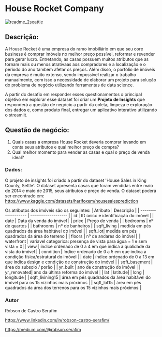 # House Rocket Company


![readme_2seattle](https://user-images.githubusercontent.com/99512194/179364327-41addcc4-a259-4753-989a-e2b0a7bd7421.jpg)

## Descrição:

A House Rocket é uma empresa do ramo imobiliário em que seu core business é comprar imóveis no melhor preço possível, reformar e revender para gerar lucro. Entretando, as casas possuem muitos atributos que as tornam mais ou menos atrativaas aos compradores e a localização e o período do ano também afetar os preços.
Além disso, o porfólio de imóveis da empresa é muito extenso, sendo impossível realizar o trabalho manualmente, com isso a necessidade de elaborar um projeto para solução do problema de negócio utilizando ferramentas de data science.

A partir do desafio em responder esses questionamentos o principal objetivo em explorar esse dataset foi criar um **Projeto de Insights** que responderá a questão de negócio a partir da coleta, limpeza e exploração dos dados e, como produto final, entregar um aplicativo interativo utilizando  o streamlit.

## Questão de negócio:
1) Quais casas a empresa House Rocket deveria comprar levando em conta seus atributos e qual melhor preço de compra?
2) Qual melhor momento para vender as casas e qual o preço de venda ideal?


### Dados:
O projeto de insights foi criado a partir do dataset 'House Sales in King County, Settle'. O dataset apresenta casas que foram vendidas entre maio de 2014 e maio de 2015, seus atributos e preço de venda. 
O dataset poderá ser encontrado em: https://www.kaggle.com/datasets/harlfoxem/housesalesprediction

Os atributos dos imóveis são os seguintes:
| Atributo |  Descrição  |
| ------------------- | ------------------- |
|  id |  ID único e identificação do imóvel |
|  date |  Data da venda do imóvel |
|  price |  Preço de venda |
|  bedrooms |  nº de quartos |
|  bathrooms |  nº de banheiros |
|  sqft_living |  medida em pés quadrados da área habitável do imóvel |
|  sqft_lot|  medida em pés quadrados da área do terreno |
|  floors |  nº de andares do imóvel |
|  waterfront |  variavel categorica: presença de vista para água = 1 e sem vista = 0|
|  view |  índice ordenado de 0 a 4 em que indica a qualidade da vista do imóvel |
|  condition |  índice ordenado de 0 a 5 em que indica a condição física/estrutural do imóvel |
|  date |  índice ordenado de 0 a 13 em que indica design e condição de construção do imóvel |
|  sqft_basement |  área do subsolo / porão |
|  yr_built |  ano de construção do imóvel |
|  yr_renovated|  ano da última reforma do imóvel |
|  lat |  latitude|
|  long |  longitude |
|  sqft_livining15 |  área em pés quadrados da área habitável do imóvel para os 15 vizinhos mais próximos |
|  sqft_lot15 |  área em pés quadrados da área dos terrenos para os 15 vizinhos mais próximos |

### Autor
Robson de Castro Serafim

https://www.linkedin.com/in/robson-castro-serafim/

https://medium.com/@robson.serafim
